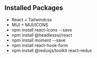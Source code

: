 ## Installed Packages
* React + Tailwindcss
* MUI + MUI/ICONS
* npm install react-icons --save
* npm install @headlessui/react
* npm install moment --save
* npm install react-hook-form
* npm install @reduxjs/toolkit react-redux